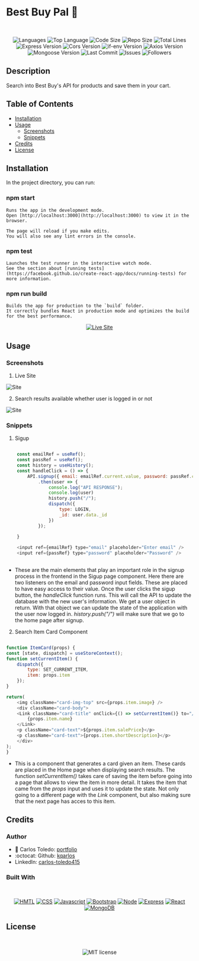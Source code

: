 # Best Buy Pal 📱


</br>
<p align="center">
    <img src="https://img.shields.io/github/languages/count/kqarlos/bestbuy?style=for-the-badge" alt="Languages" />
    <img src="https://img.shields.io/github/languages/top/kqarlos/bestbuy?style=for-the-badge" alt="Top Language" />
    <img src="https://img.shields.io/github/languages/code-size/kqarlos/bestbuy?style=for-the-badge" alt="Code Size" />
    <img src="https://img.shields.io/github/repo-size/kqarlos/bestbuy?style=for-the-badge" alt="Repo Size" />   
    <img src="https://img.shields.io/tokei/lines/github/kqarlos/bestbuy?style=for-the-badge" alt="Total Lines" />
    <img src="https://img.shields.io/github/package-json/dependency-version/kqarlos/bestbuy/express?style=for-the-badge" alt="Express Version" />
    <img src="https://img.shields.io/github/package-json/dependency-version/kqarlos/bestbuy/cors?style=for-the-badge" alt="Cors Version" />
    <img src="https://img.shields.io/github/package-json/dependency-version/kqarlos/bestbuy/if-env?style=for-the-badge" alt="if-env Version" />
    <img src="https://img.shields.io/github/package-json/dependency-version/kqarlos/bestbuy/axios?style=for-the-badge" alt="Axios Version" />
    <img src="https://img.shields.io/github/package-json/dependency-version/kqarlos/bestbuy/mongoose?style=for-the-badge" alt="Mongoose Version" />
    <img src="https://img.shields.io/github/last-commit/kqarlos/bestbuy?style=for-the-badge" alt="Last Commit" />  
    <img src="https://img.shields.io/github/issues/kqarlos/bestbuy?style=for-the-badge" alt="Issues" />  
    <img src="https://img.shields.io/github/followers/kqarlos?style=social" alt="Followers" />  
</p>


## Description

Search into Best Buy's API for products and save them in your cart. 

## Table of Contents

* [Installation](#installation)
* [Usage](#usage)
    * [Screenshots](#screenshots)
    * [Snippets](#snippets)
* [Credits](#credits)
* [License](#license)

## Installation

In the project directory, you can run:

### npm start

    Runs the app in the development mode.
    Open [http://localhost:3000](http://localhost:3000) to view it in the browser.

    The page will reload if you make edits.
    You will also see any lint errors in the console.

### npm test

    Launches the test runner in the interactive watch mode.
    See the section about [running tests](https://facebook.github.io/create-react-app/docs/running-tests) for more information.

### npm run build

    Builds the app for production to the `build` folder.
    It correctly bundles React in production mode and optimizes the build for the best performance.

<p align="center">
    <a href="https://best-buy-cart.herokuapp.com/"><img src="https://img.shields.io/badge/-👉 See Live Site-success?style=for-the-badge"  alt="Live Site" /></a>
</p>

## Usage

### Screenshots

1. Live Site

![Site](client/public/live.gif)

2. Search results available whether user is logged in or not

![Site](client/public/search.gif)


### Snippets


1. Sigup

```javascript

    const emailRef = useRef();
    const passRef = useRef();
    const history = useHistory();
    const handleClick = () => {
        API.signup({ email: emailRef.current.value, password: passRef.current.value })
            .then(user => {
                console.log("API RESPONSE");
                console.log(user)
                history.push("/");
                dispatch({
                    type: LOGIN,
                    _id: user.data._id
                })
            });
      
    }

    <input ref={emailRef} type="email" placeholder="Enter email" />
    <input ref={passRef} type="password" placeholder="Password" />
    
```
* These are the main elements that play an important role in the signup process in the frontend in the Sigup page component. Here there are two listeners on the email and password input fields. These are placed to have easy access to their value. Once the user clicks the sigup button, the _handleClick_ function runs. This will call the API to update the database with the new user's information. We get a user object in return. With that object we can update the state of the application with the user now logged in. _history.push("/")_ will make sure that we go to the home page after signup.


2. Search Item Card Component

```javascript

function ItemCard(props) {
const [state, dispatch] = useStoreContext();
function setCurrentItem() {
    dispatch({
        type: SET_CURRENT_ITEM,
        item: props.item
    });
}

return(
    <img className="card-img-top" src={props.item.image} />
    <div className="card-body">
    <Link className="card-title" onClick={() => setCurrentItem()} to="/Item">
        {props.item.name}
    </Link>
    <p className="card-text">${props.item.salePrice}</p>
    <p className="card-text">{props.item.shortDescription}</p>
    </div>
);
}

```
* This is a component that generates a card given an item. These cards are placed in the Home page when displaying search results. The function _setCurrentItem()_ takes care of saving the item before going into a page that allows to view the item in more detail. It takes the item that came from the _props_ input and uses it to update the state. Not only going to a different page with the _Link_ component, but also making sure that the next page has acces to this item.

## Credits 

### Author

- 💼 Carlos Toledo: [portfolio](https://professional-portfolio2020.herokuapp.com/)
- :octocat: Github: [kqarlos](https://www.github.com/kqarlos)
- LinkedIn: [carlos-toledo415](https://www.linkedin.com/in/carlos-toledo415/)


### Built With

</br>
<p align="center">
    <a href="https://developer.mozilla.org/en-US/docs/Web/HTML"><img src="https://img.shields.io/badge/-HTML-orange?style=for-the-badge"  alt="HMTL" /></a>
    <a href="https://developer.mozilla.org/en-US/docs/Web/CSS"><img src="https://img.shields.io/badge/-CSS-blue?style=for-the-badge" alt="CSS" /></a>
    <a href="https://www.javascript.com/"><img src="https://img.shields.io/badge/-Javascript-yellow?style=for-the-badge" alt="Javascript" /></a>
    <a href="https://getbootstrap.com/"><img src="https://img.shields.io/badge/-Bootstrap-blue?style=for-the-badge" alt="Bootstrap" /></a>
    <a href="https://nodejs.org/en/"><img src="https://img.shields.io/badge/-Node-orange?style=for-the-badge" alt="Node" /></a>
    <a href="https://www.npmjs.com/package/express"><img src="https://img.shields.io/badge/-Express-green?style=for-the-badge" alt="Express" /></a>
    <a href="https://reactjs.org/"><img src="https://img.shields.io/badge/-React-blue?style=for-the-badge" alt="React" /></a>
    <a href="https://www.mongodb.com/"><img src="https://img.shields.io/badge/-MongoDB-green?style=for-the-badge" alt="MongoDB" /></a>
</p>

## License

</br>
<p align="center">
    <img align="center" src="https://img.shields.io/github/license/kqarlos/bestbuy?style=for-the-badge" alt="MIT license" />
</p>